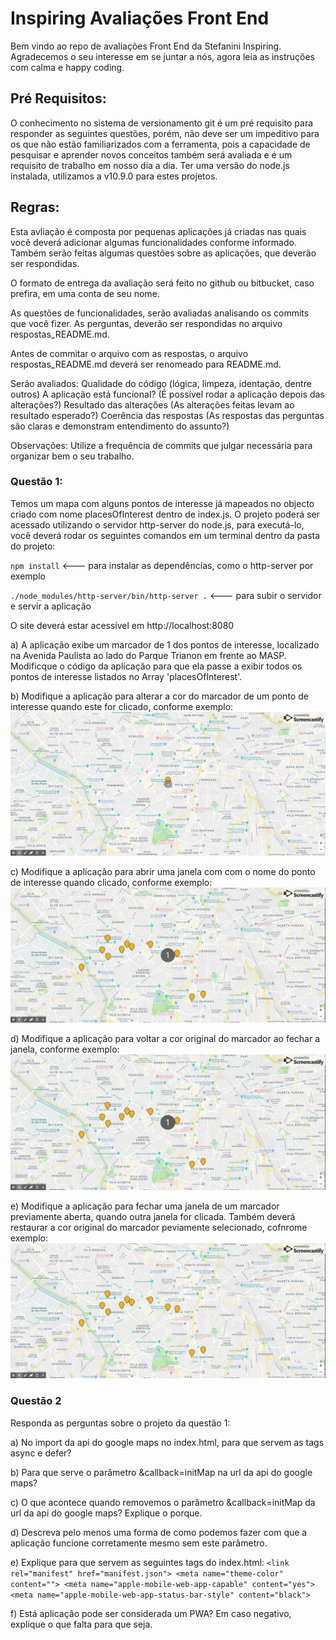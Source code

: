 
# Inspiring Avaliações Front End

Bem vindo ao repo de avaliações Front End da Stefanini Inspiring. Agradecemos o seu interesse em se juntar a nós, agora leia as instruções com calma e happy coding.


## Pré Requisitos:
O conhecimento no sistema de versionamento git é um pré requisito para responder as seguintes questões, porém, não deve ser um impeditivo para os que não estão familiarizados com a ferramenta, pois a capacidade de pesquisar e aprender novos conceitos também será avaliada e é um requisito de trabalho em nosso dia a dia.
Ter uma versão do node.js instalada, utilizamos a v10.9.0 para estes projetos.

## Regras:
Esta avliação é composta por pequenas aplicações já criadas nas quais você deverá adicionar algumas funcionalidades conforme informado.
Também serão feitas algumas questões sobre as aplicações, que deverão ser respondidas.

O formato de entrega da avaliação será feito no github ou bitbucket, caso prefira, em uma conta de seu nome.

As questões de funcionalidades, serão avaliadas analisando os commits que você fizer.
As perguntas, deverão ser respondidas no arquivo respostas_README.md.

Antes de commitar o arquivo com as respostas, o arquivo respostas_README.md deverá ser renomeado para README.md.


Serão avaliados:
Qualidade do código (lógica, limpeza, identação, dentre outros)
A aplicação está funcional? (É possível rodar a aplicação depois das alterações?)
Resultado das alterações (As alterações feitas levam ao resultado esperado?)
Coerência das respostas (As respostas das perguntas são claras e demonstram entendimento do assunto?)

Observações:
Utilize a frequência de commits que julgar necessária para organizar bem o seu trabalho.


### Questão 1:

Temos um mapa com alguns pontos de interesse já mapeados no objecto criado com nome placesOfInterest dentro de index.js.
O projeto poderá ser acessado utilizando o servidor http-server do node.js, para executá-lo, você deverá rodar os seguintes comandos em um terminal dentro da pasta do projeto:

`npm install` <--- para instalar as dependências, como o http-server por exemplo

`./node_modules/http-server/bin/http-server .`   <--- para subir o servidor e servir a aplicação 

O site deverá estar acessível em http://localhost:8080

a) A aplicação exibe um marcador de 1 dos pontos de interesse, localizado na Avenida Paulista ao lado do Parque Trianon em frente ao MASP.
Modificque o código da aplicação para que ela passe a exibir todos os pontos de interesse listados no Array 'placesOfInterest'.

b) Modifique a aplicação para alterar a cor do marcador de um ponto de interesse quando este for clicado, conforme exemplo:
![Exemplo](resources/examples/exemplo01.gif)

c) Modifique a aplicação para abrir uma janela com com o nome do ponto de interesse quando clicado, conforme exemplo:
![Exemplo](resources/examples/exemplo02.gif)

d) Modifique a aplicação para voltar a cor original do marcador ao fechar a janela, conforme exemplo: 
![Exemplo](resources/examples/exemplo03.gif)

e) Modifique a aplicação para fechar uma janela de um marcador previamente aberta, quando outra janela for clicada. Também deverá restaurar a cor original do marcador peviamente selecionado, cofnrome exemplo:
![Exemplo](resources/examples/exemplo04.gif)


### Questão 2
Responda as perguntas sobre o projeto da questão 1:

a) No import da api do google maps no index.html, para que servem as tags async e defer?

b) Para que serve o parâmetro &callback=initMap na url da api do google maps?

c) O que acontece quando removemos o parâmetro &callback=initMap da url da api do google maps? Explique o porque.

d) Descreva pelo menos uma forma de como podemos fazer com que a aplicação funcione corretamente mesmo sem este parâmetro.

e) Explique para que servem as seguintes tags do index.html: 
  `<link rel="manifest" href="manifest.json">
  <meta name="theme-color" content="">
  <meta name="apple-mobile-web-app-capable" content="yes">
  <meta name="apple-mobile-web-app-status-bar-style" content="black">`
  
f) Está aplicação pode ser considerada um PWA? Em caso negativo, explique o que falta para que seja.

